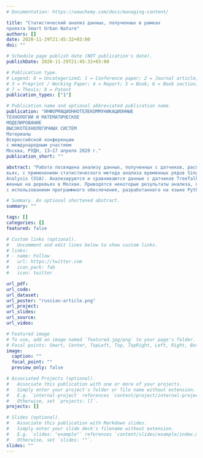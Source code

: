 ```yaml
---
# Documentation: https://wowchemy.com/docs/managing-content/

title: "Статистический анализ данных, полученных в рамках
проекта Smart Urban Nature"
authors: []
date: 2020-11-29T21:45:32+03:00
doi: ""

# Schedule page publish date (NOT publication's date).
publishDate: 2020-11-29T21:45:32+03:00

# Publication type.
# Legend: 0 = Uncategorized; 1 = Conference paper; 2 = Journal article;
# 3 = Preprint / Working Paper; 4 = Report; 5 = Book; 6 = Book section;
# 7 = Thesis; 8 = Patent
publication_types: ["1"]

# Publication name and optional abbreviated publication name.
publication: "ИНФОРМАЦИОННОТЕЛЕКОММУНИКАЦИОННЫЕ
ТЕХНОЛОГИИ И МАТЕМАТИЧЕСКОЕ
МОДЕЛИРОВАНИЕ
ВЫСОКОТЕХНОЛОГИЧНЫХ СИСТЕМ
Материалы
Всероссийской конференции
с международным участием
Москва, РУДН, 13–17 апреля 2020 г."
publication_short: ""

abstract: "Работа посвящена анализу данных, полученных с датчиков, расположенных на дере-
вьях, с применением статистического метода анализа временных рядов Singular Spectrum
Analysis (SSA). Анализируются и сравниваются данные с датчиков TreeTalker, располо-
женных на деревьях в Москве. Приводятся некоторые результаты анализа, проведённого
с использованием программного обеспечения, разработанного на языке Python."

# Summary. An optional shortened abstract.
summary: ""

tags: []
categories: []
featured: false

# Custom links (optional).
#   Uncomment and edit lines below to show custom links.
# links:
# - name: Follow
#   url: https://twitter.com
#   icon_pack: fab
#   icon: twitter

url_pdf:
url_code:
url_dataset:
url_poster: "russian-article.png"
url_project:
url_slides:
url_source:
url_video:

# Featured image
# To use, add an image named `featured.jpg/png` to your page's folder. 
# Focal points: Smart, Center, TopLeft, Top, TopRight, Left, Right, BottomLeft, Bottom, BottomRight.
image:
  caption: ""
  focal_point: ""
  preview_only: false

# Associated Projects (optional).
#   Associate this publication with one or more of your projects.
#   Simply enter your project's folder or file name without extension.
#   E.g. `internal-project` references `content/project/internal-project/index.md`.
#   Otherwise, set `projects: []`.
projects: []

# Slides (optional).
#   Associate this publication with Markdown slides.
#   Simply enter your slide deck's filename without extension.
#   E.g. `slides: "example"` references `content/slides/example/index.md`.
#   Otherwise, set `slides: ""`.
slides: ""
---
```

